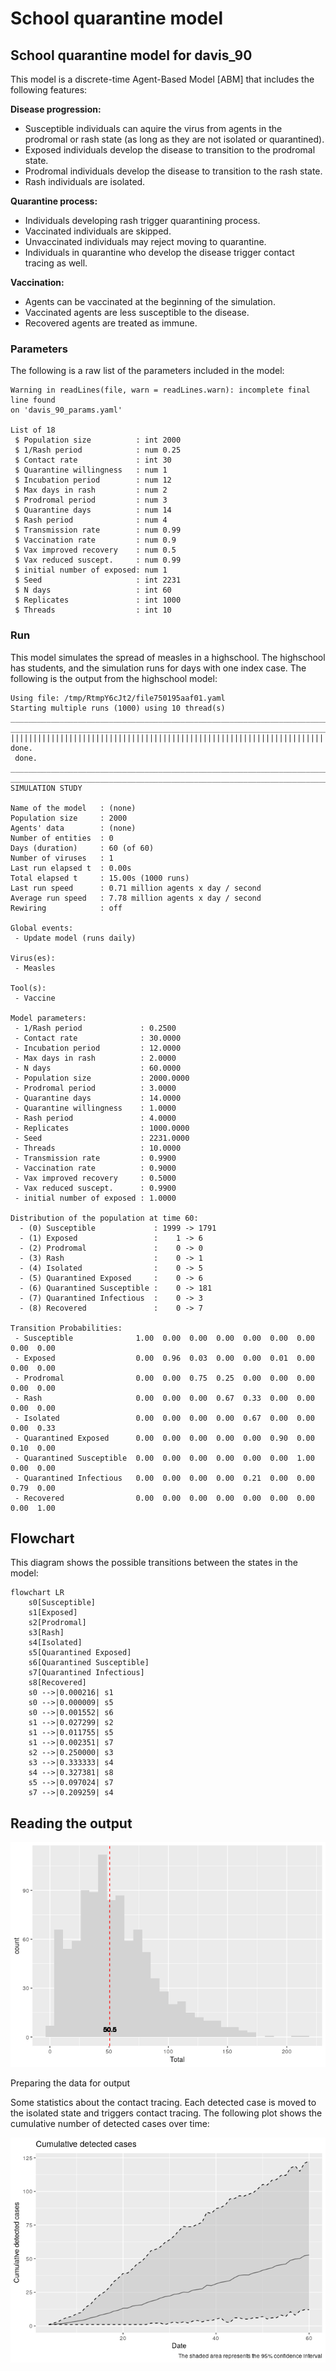 # School quarantine model


## School quarantine model for davis_90

This model is a discrete-time Agent-Based Model \[ABM\] that includes
the following features:

**Disease progression:**

- Susceptible individuals can aquire the virus from agents in the
  prodromal or rash state (as long as they are not isolated or
  quarantined).
- Exposed individuals develop the disease to transition to the prodromal
  state.
- Prodromal individuals develop the disease to transition to the rash
  state.
- Rash individuals are isolated.

**Quarantine process:**

- Individuals developing rash trigger quarantining process.
- Vaccinated individuals are skipped.
- Unvaccinated individuals may reject moving to quarantine.
- Individuals in quarantine who develop the disease trigger contact
  tracing as well.

**Vaccination:**

- Agents can be vaccinated at the beginning of the simulation.
- Vaccinated agents are less susceptible to the disease.
- Recovered agents are treated as immune.

### Parameters

The following is a raw list of the parameters included in the model:

    Warning in readLines(file, warn = readLines.warn): incomplete final line found
    on 'davis_90_params.yaml'

    List of 18
     $ Population size          : int 2000
     $ 1/Rash period            : num 0.25
     $ Contact rate             : int 30
     $ Quarantine willingness   : num 1
     $ Incubation period        : num 12
     $ Max days in rash         : num 2
     $ Prodromal period         : num 3
     $ Quarantine days          : num 14
     $ Rash period              : num 4
     $ Transmission rate        : num 0.99
     $ Vaccination rate         : num 0.9
     $ Vax improved recovery    : num 0.5
     $ Vax reduced suscept.     : num 0.99
     $ initial number of exposed: num 1
     $ Seed                     : int 2231
     $ N days                   : int 60
     $ Replicates               : int 1000
     $ Threads                  : int 10

### Run

This model simulates the spread of measles in a highschool. The
highschool has students, and the simulation runs for days with one index
case. The following is the output from the highschool model:

    Using file: /tmp/RtmpY6cJt2/file750195aaf01.yaml
    Starting multiple runs (1000) using 10 thread(s)
    _________________________________________________________________________
    _________________________________________________________________________
    ||||||||||||||||||||||||||||||||||||||||||||||||||||||||||||||||||||||||| done.
     done.
    ________________________________________________________________________________
    ________________________________________________________________________________
    SIMULATION STUDY

    Name of the model   : (none)
    Population size     : 2000
    Agents' data        : (none)
    Number of entities  : 0
    Days (duration)     : 60 (of 60)
    Number of viruses   : 1
    Last run elapsed t  : 0.00s
    Total elapsed t     : 15.00s (1000 runs)
    Last run speed      : 0.71 million agents x day / second
    Average run speed   : 7.78 million agents x day / second
    Rewiring            : off

    Global events:
     - Update model (runs daily)

    Virus(es):
     - Measles

    Tool(s):
     - Vaccine

    Model parameters:
     - 1/Rash period             : 0.2500
     - Contact rate              : 30.0000
     - Incubation period         : 12.0000
     - Max days in rash          : 2.0000
     - N days                    : 60.0000
     - Population size           : 2000.0000
     - Prodromal period          : 3.0000
     - Quarantine days           : 14.0000
     - Quarantine willingness    : 1.0000
     - Rash period               : 4.0000
     - Replicates                : 1000.0000
     - Seed                      : 2231.0000
     - Threads                   : 10.0000
     - Transmission rate         : 0.9900
     - Vaccination rate          : 0.9000
     - Vax improved recovery     : 0.5000
     - Vax reduced suscept.      : 0.9900
     - initial number of exposed : 1.0000

    Distribution of the population at time 60:
      - (0) Susceptible             : 1999 -> 1791
      - (1) Exposed                 :    1 -> 6
      - (2) Prodromal               :    0 -> 0
      - (3) Rash                    :    0 -> 1
      - (4) Isolated                :    0 -> 5
      - (5) Quarantined Exposed     :    0 -> 6
      - (6) Quarantined Susceptible :    0 -> 181
      - (7) Quarantined Infectious  :    0 -> 3
      - (8) Recovered               :    0 -> 7

    Transition Probabilities:
     - Susceptible              1.00  0.00  0.00  0.00  0.00  0.00  0.00  0.00  0.00
     - Exposed                  0.00  0.96  0.03  0.00  0.00  0.01  0.00  0.00  0.00
     - Prodromal                0.00  0.00  0.75  0.25  0.00  0.00  0.00  0.00  0.00
     - Rash                     0.00  0.00  0.00  0.67  0.33  0.00  0.00  0.00  0.00
     - Isolated                 0.00  0.00  0.00  0.00  0.67  0.00  0.00  0.00  0.33
     - Quarantined Exposed      0.00  0.00  0.00  0.00  0.00  0.90  0.00  0.10  0.00
     - Quarantined Susceptible  0.00  0.00  0.00  0.00  0.00  0.00  1.00  0.00  0.00
     - Quarantined Infectious   0.00  0.00  0.00  0.00  0.21  0.00  0.00  0.79  0.00
     - Recovered                0.00  0.00  0.00  0.00  0.00  0.00  0.00  0.00  1.00

## Flowchart

This diagram shows the possible transitions between the states in the
model:

``` mermaid
flowchart LR
    s0[Susceptible]
    s1[Exposed]
    s2[Prodromal]
    s3[Rash]
    s4[Isolated]
    s5[Quarantined Exposed]
    s6[Quarantined Susceptible]
    s7[Quarantined Infectious]
    s8[Recovered]
    s0 -->|0.000216| s1
    s0 -->|0.000009| s5
    s0 -->|0.001552| s6
    s1 -->|0.027299| s2
    s1 -->|0.011755| s5
    s1 -->|0.002351| s7
    s2 -->|0.250000| s3
    s3 -->|0.333333| s4
    s4 -->|0.327381| s8
    s5 -->|0.097024| s7
    s7 -->|0.209259| s4

```

## Reading the output

![](davis_90_files/figure-commonmark/print-histogram-1.png)

Preparing the data for output

Some statistics about the contact tracing. Each detected case is moved
to the isolated state and triggers contact tracing. The following plot
shows the cumulative number of detected cases over time:

![](davis_90_files/figure-commonmark/contact-tracing-1.png)
